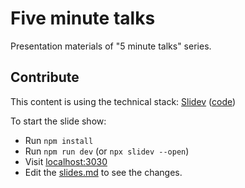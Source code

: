 # Five minute talks

Presentation materials of "5 minute talks" series.

## Contribute

This content is using the technical stack: [Slidev](https://sli.dev/) ([code](https://github.com/slidevjs/slidev))

To start the slide show:

- Run `npm install`
- Run `npm run dev` (or `npx slidev --open`)
- Visit [localhost:3030](http://localhost:3030)
- Edit the [slides.md](./slides.md) to see the changes.
